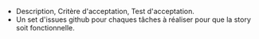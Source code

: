 - Description, Critère d'acceptation, Test d'acceptation.
- Un set d'issues github pour chaques tâches à réaliser pour que la story soit fonctionnelle.
